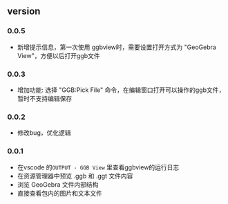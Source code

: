 ## version 

### 0.0.5
- 新增提示信息，第一次使用 ggbview时，需要设置打开方式为 "GeoGebra View"，方便以后打开ggb文件
     
### 0.0.3
- 增加功能: 选择 "GGB:Pick File" 命令，在编辑窗口打开可以操作的ggb文件，暂时不支持编辑保存

### 0.0.2
- 修改bug，优化逻辑

### 0.0.1
- 在vscode 的`OUTPUT - GGB View` 里查看ggbview的运行日志
- 在资源管理器中预览 .ggb 和 .ggt 文件内容
- 浏览 GeoGebra 文件内部结构
- 直接查看包内的图片和文本文件
